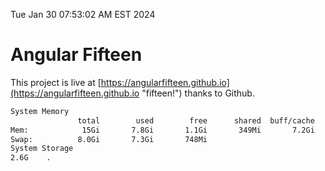 Tue Jan 30 07:53:02 AM EST 2024

# Angular Fifteen


This project is live at [https://angularfifteen.github.io](https://angularfifteen.github.io "fifteen!") thanks to Github.

```bash
System Memory
               total        used        free      shared  buff/cache   available
Mem:            15Gi       7.8Gi       1.1Gi       349Mi       7.2Gi       7.5Gi
Swap:          8.0Gi       7.3Gi       748Mi
System Storage
2.6G	.
